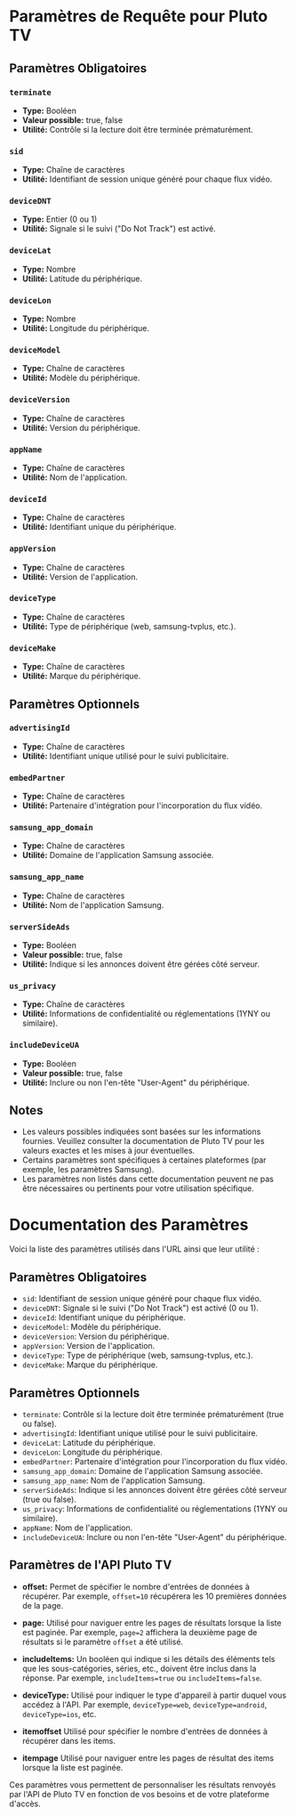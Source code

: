 # Paramètres de Requête pour Pluto TV

## Paramètres Obligatoires

### `terminate`
- **Type:** Booléen
- **Valeur possible:** true, false
- **Utilité:** Contrôle si la lecture doit être terminée prématurément.

### `sid`
- **Type:** Chaîne de caractères
- **Utilité:** Identifiant de session unique généré pour chaque flux vidéo.

### `deviceDNT`
- **Type:** Entier (0 ou 1)
- **Utilité:** Signale si le suivi ("Do Not Track") est activé.

### `deviceLat`
- **Type:** Nombre
- **Utilité:** Latitude du périphérique.

### `deviceLon`
- **Type:** Nombre
- **Utilité:** Longitude du périphérique.

### `deviceModel`
- **Type:** Chaîne de caractères
- **Utilité:** Modèle du périphérique.

### `deviceVersion`
- **Type:** Chaîne de caractères
- **Utilité:** Version du périphérique.

### `appName`
- **Type:** Chaîne de caractères
- **Utilité:** Nom de l'application.

### `deviceId`
- **Type:** Chaîne de caractères
- **Utilité:** Identifiant unique du périphérique.

### `appVersion`
- **Type:** Chaîne de caractères
- **Utilité:** Version de l'application.

### `deviceType`
- **Type:** Chaîne de caractères
- **Utilité:** Type de périphérique (web, samsung-tvplus, etc.).

### `deviceMake`
- **Type:** Chaîne de caractères
- **Utilité:** Marque du périphérique.

## Paramètres Optionnels

### `advertisingId`
- **Type:** Chaîne de caractères
- **Utilité:** Identifiant unique utilisé pour le suivi publicitaire.

### `embedPartner`
- **Type:** Chaîne de caractères
- **Utilité:** Partenaire d'intégration pour l'incorporation du flux vidéo.

### `samsung_app_domain`
- **Type:** Chaîne de caractères
- **Utilité:** Domaine de l'application Samsung associée.

### `samsung_app_name`
- **Type:** Chaîne de caractères
- **Utilité:** Nom de l'application Samsung.

### `serverSideAds`
- **Type:** Booléen
- **Valeur possible:** true, false
- **Utilité:** Indique si les annonces doivent être gérées côté serveur.

### `us_privacy`
- **Type:** Chaîne de caractères
- **Utilité:** Informations de confidentialité ou réglementations (1YNY ou similaire).

### `includeDeviceUA`
- **Type:** Booléen
- **Valeur possible:** true, false
- **Utilité:** Inclure ou non l'en-tête "User-Agent" du périphérique.

## Notes
- Les valeurs possibles indiquées sont basées sur les informations fournies. Veuillez consulter la documentation de Pluto TV pour les valeurs exactes et les mises à jour éventuelles.
- Certains paramètres sont spécifiques à certaines plateformes (par exemple, les paramètres Samsung).
- Les paramètres non listés dans cette documentation peuvent ne pas être nécessaires ou pertinents pour votre utilisation spécifique.




# Documentation des Paramètres

Voici la liste des paramètres utilisés dans l'URL ainsi que leur utilité :

## Paramètres Obligatoires

- `sid`: Identifiant de session unique généré pour chaque flux vidéo.
- `deviceDNT`: Signale si le suivi ("Do Not Track") est activé (0 ou 1).
- `deviceId`: Identifiant unique du périphérique.
- `deviceModel`: Modèle du périphérique.
- `deviceVersion`: Version du périphérique.
- `appVersion`: Version de l'application.
- `deviceType`: Type de périphérique (web, samsung-tvplus, etc.).
- `deviceMake`: Marque du périphérique.

## Paramètres Optionnels

- `terminate`: Contrôle si la lecture doit être terminée prématurément (true ou false).
- `advertisingId`: Identifiant unique utilisé pour le suivi publicitaire.
- `deviceLat`: Latitude du périphérique.
- `deviceLon`: Longitude du périphérique.
- `embedPartner`: Partenaire d'intégration pour l'incorporation du flux vidéo.
- `samsung_app_domain`: Domaine de l'application Samsung associée.
- `samsung_app_name`: Nom de l'application Samsung.
- `serverSideAds`: Indique si les annonces doivent être gérées côté serveur (true ou false).
- `us_privacy`: Informations de confidentialité ou réglementations (1YNY ou similaire).
- `appName`: Nom de l'application.
- `includeDeviceUA`: Inclure ou non l'en-tête "User-Agent" du périphérique.

## Paramètres de l'API Pluto TV

- **offset:** Permet de spécifier le nombre d'entrées de données à récupérer. Par exemple, `offset=10` récupérera les 10 premières données de la page.

- **page:** Utilisé pour naviguer entre les pages de résultats lorsque la liste est paginée. Par exemple, `page=2` affichera la deuxième page de résultats si le paramètre `offset` a été utilisé.

- **includeItems:** Un booléen qui indique si les détails des éléments tels que les sous-catégories, séries, etc., doivent être inclus dans la réponse. Par exemple, `includeItems=true` ou `includeItems=false`.

- **deviceType:** Utilisé pour indiquer le type d'appareil à partir duquel vous accédez à l'API. Par exemple, `deviceType=web`, `deviceType=android`, `deviceType=ios`, etc.
- **itemoffset** Utilisé pour spécifier le nombre d'entrées de données à récupérer dans les items.
- **itempage** Utilisé pour naviguer entre les pages de résultat des items lorsque la liste est paginée.

Ces paramètres vous permettent de personnaliser les résultats renvoyés par l'API de Pluto TV en fonction de vos besoins et de votre plateforme d'accès.
